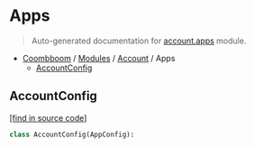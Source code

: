 # Apps

> Auto-generated documentation for [account.apps](..\..\account\apps.py) module.

- [Coombboom](..\README.md#coombboom-index) / [Modules](..\MODULES.md#coombboom-modules) / [Account](index.md#account) / Apps
    - [AccountConfig](#accountconfig)

## AccountConfig

[[find in source code]](..\..\account\apps.py#L4)

```python
class AccountConfig(AppConfig):
```
